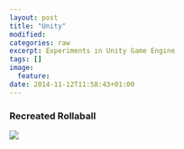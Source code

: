 ```yaml
---
layout: post
title: "Unity"
modified:
categories: raw
excerpt: Experiments in Unity Game Engine
tags: []
image:
  feature:
date: 2014-11-12T11:58:43+01:00
---
```


### Recreated Rollaball
![]({{site.baseurl}}/images/unity/rollaball.png)